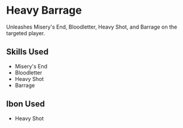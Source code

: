 # Heavy Barrage

Unleashes Misery's End, Bloodletter, Heavy Shot, and Barrage on the targeted player.

## Skills Used
 
 - Misery's End
 - Bloodletter
 - Heavy Shot
 - Barrage

## Ibon Used

 - Heavy Shot